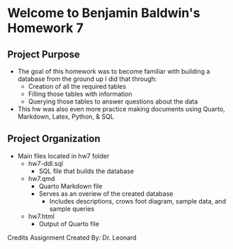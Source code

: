 # Welcome to Benjamin Baldwin's Homework 7

## Project Purpose
* The goal of this homework was to become familiar with building a database from the ground up I did that through: 
    * Creation of all the required tables
    * Filling those tables with information
    * Querying those tables to answer questions about the data
* This hw was also even more practice making documents using Quarto, Markdown, Latex, Python, & SQL

## Project Organization 
* Main files located in hw7 folder
    * hw7-ddl.sql
        * SQL file that builds the database
    * hw7.qmd
        * Quarto Markdown file
        * Serves as an overiew of the created database
            * Includes descriptions, crows foot diagram, sample data, and sample queries
    * hw7.html
        * Output of Quarto file

Credits
Assignment Created By: Dr. Leonard

